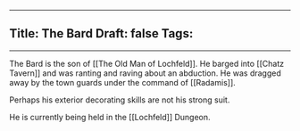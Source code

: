 
---
Title: The Bard
Draft: false
Tags:
  - 
---

The Bard is the son of [[The Old Man of Lochfeld]]. He barged into [[Chatz Tavern]] and was ranting and raving about an abduction. He was dragged away by the town guards under the command of [[Radamis]]. 

Perhaps his exterior decorating skills are not his strong suit. 

He is currently being held in the [[Lochfeld]] Dungeon.